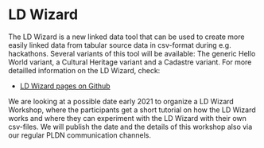 <H1>LD Wizard</H1>

The LD Wizard is a new linked data tool that can be used to create more easily linked data from tabular source data in csv-format during e.g. hackathons. Several variants of this tool will be available: The generic Hello World variant, a Cultural Heritage variant and a Cadastre variant. For more detailled information on the LD Wizard, check:

- [LD Wizard pages on Github](https://github.com/netwerk-digitaal-erfgoed/LDWizard)

We are looking at a possible date early 2021 to organize a LD Wizard Workshop, where the participants get a short tutorial on how the LD Wizard works and where they can experiment with the LD Wizard with their own csv-files. We will publish the date and the details of this workshop also via our regular PLDN communication channels. 
